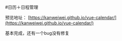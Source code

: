 #日历＋日程管理

预览地址：
[https://kanweiwei.github.io/vue-calendar/](https://kanweiwei.github.io/vue-calendar/)

基本完成，还有一个bug没有修复
